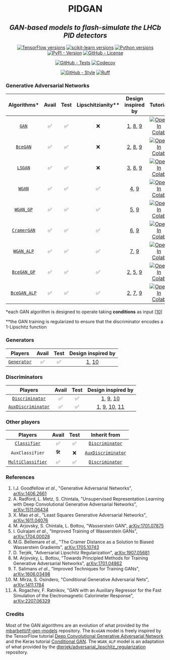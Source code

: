 <!--
<div align="center">
  <img alt="pidgan logo" src="https://raw.githubusercontent.com/mbarbetti/pidgan/main/.github/images/pidgan-logo.png" width="600"/>
</div>
-->

<h1 align="center">PIDGAN</h1>

<h2 align="center">
  <em>GAN-based models to flash-simulate the LHCb PID detectors</em>
</h2>

<p align="center">
  <a href="https://www.tensorflow.org/versions"><img alt="TensorFlow versions" src="https://img.shields.io/badge/tensorflow-2.7–2.14-f57000?style=flat"></a>
  <a href="https://scikit-learn.org/stable/whats_new.html"><img alt="scikit-learn versions" src="https://img.shields.io/badge/sklearn-1.0–1.3-f89939?style=flat"></a>
  <a href="https://www.python.org/downloads"><img alt="Python versions" src="https://img.shields.io/badge/python-3.7–3.11-blue?style=flat"></a>
  <a href="https://pypi.python.org/pypi/pidgan"><img alt="PyPI - Version" src="https://img.shields.io/pypi/v/pidgan"></a>
  <a href="LICENSE"><img alt="GitHub - License" src="https://img.shields.io/github/license/mbarbetti/pidgan"></a>
</p>

<p align="center">
  <a href="https://github.com/mbarbetti/pidgan/actions/workflows/tests.yml"><img alt="GitHub - Tests" src="https://github.com/mbarbetti/pidgan/actions/workflows/tests.yml/badge.svg?branch=main"></a>
  <a href="https://codecov.io/gh/mbarbetti/pidgan"><img alt="Codecov" src="https://codecov.io/gh/mbarbetti/pidgan/branch/main/graph/badge.svg?token=ZLWDgWhnkq"></a>
</p>

<p align="center">
  <a href="https://github.com/mbarbetti/pidgan/actions/workflows/style.yml"><img alt="GitHub - Style" src="https://github.com/mbarbetti/pidgan/actions/workflows/style.yml/badge.svg?branch=main"></a>
  <a href="https://github.com/astral-sh/ruff"><img alt="Ruff" src="https://img.shields.io/endpoint?url=https://raw.githubusercontent.com/astral-sh/ruff/main/assets/badge/v2.json" style="max-width:100%;"></a>
</p>

<!--
[![Docker - Version](https://img.shields.io/docker/v/mbarbetti/pidgan?label=docker)](https://hub.docker.com/r/mbarbetti/pidgan)
-->

### Generative Adversarial Networks

| Algorithms* | Avail | Test | Lipschitzianity** | Design inspired by | Tutorial |
|:-----------:|:-----:|:----:|:-----------------:|:------------------:|:--------:|
| [`GAN`](https://github.com/mbarbetti/pidgan/blob/main/src/pidgan/algorithms/GAN.py) | ✅ | ✅ | ❌ | [1][1], [8][8], [9][9] | [![Open In Colab](https://colab.research.google.com/assets/colab-badge.svg)](https://colab.research.google.com/github/mbarbetti/pidgan-notebooks/blob/main/tutorial-GAN-LHCb_RICH.ipynb) |
| [`BceGAN`](https://github.com/mbarbetti/pidgan/blob/main/src/pidgan/algorithms/BceGAN.py) | ✅ | ✅ | ❌ | [2][2], [8][8], [9][9] | [![Open In Colab](https://colab.research.google.com/assets/colab-badge.svg)](https://colab.research.google.com/github/mbarbetti/pidgan-notebooks/blob/main/tutorial-BceGAN-LHCb_RICH.ipynb) |
| [`LSGAN`](https://github.com/mbarbetti/pidgan/blob/main/src/pidgan/algorithms/LSGAN.py) | ✅ | ✅ | ❌ | [3][3], [8][8], [9][9] | [![Open In Colab](https://colab.research.google.com/assets/colab-badge.svg)](https://colab.research.google.com/github/mbarbetti/pidgan-notebooks/blob/main/tutorial-LSGAN-LHCb_RICH.ipynb) |
| [`WGAN`](https://github.com/mbarbetti/pidgan/blob/main/src/pidgan/algorithms/WGAN.py) | ✅ | ✅ | ✅ | [4][4], [9][9] | [![Open In Colab](https://colab.research.google.com/assets/colab-badge.svg)](https://colab.research.google.com/github/mbarbetti/pidgan-notebooks/blob/main/tutorial-WGAN-LHCb_RICH.ipynb) |
| [`WGAN_GP`](https://github.com/mbarbetti/pidgan/blob/main/src/pidgan/algorithms/WGAN_GP.py) | ✅ | ✅ | ✅ | [5][5], [9][9] | [![Open In Colab](https://colab.research.google.com/assets/colab-badge.svg)](https://colab.research.google.com/github/mbarbetti/pidgan-notebooks/blob/main/tutorial-WGAN_GP-LHCb_RICH.ipynb) |
| [`CramerGAN`](https://github.com/mbarbetti/pidgan/blob/main/src/pidgan/algorithms/CramerGAN.py) | ✅ | ✅ | ✅ | [6][6], [9][9] | [![Open In Colab](https://colab.research.google.com/assets/colab-badge.svg)](https://colab.research.google.com/github/mbarbetti/pidgan-notebooks/blob/main/tutorial-CramerGAN-LHCb_RICH.ipynb) |
| [`WGAN_ALP`](https://github.com/mbarbetti/pidgan/blob/main/src/pidgan/algorithms/WGAN_ALP.py) | ✅ | ✅ | ✅ | [7][7], [9][9] |  [![Open In Colab](https://colab.research.google.com/assets/colab-badge.svg)](https://colab.research.google.com/github/mbarbetti/pidgan-notebooks/blob/main/tutorial-WGAN_ALP-LHCb_RICH.ipynb) |
| [`BceGAN_GP`](https://github.com/mbarbetti/pidgan/blob/main/src/pidgan/algorithms/BceGAN_GP.py) | ✅ | ✅ | ✅ | [2][2], [5][5], [9][9] | [![Open In Colab](https://colab.research.google.com/assets/colab-badge.svg)](https://colab.research.google.com/github/mbarbetti/pidgan-notebooks/blob/main/tutorial-BceGAN_GP-LHCb_RICH.ipynb) |
| [`BceGAN_ALP`](https://github.com/mbarbetti/pidgan/blob/main/src/pidgan/algorithms/BceGAN_ALP.py) | ✅ | ✅ | ✅ | [2][2], [7][7], [9][9] | [![Open In Colab](https://colab.research.google.com/assets/colab-badge.svg)](https://colab.research.google.com/github/mbarbetti/pidgan-notebooks/blob/main/tutorial-BceGAN_ALP-LHCb_RICH.ipynb) |

*each GAN algorithm is designed to operate taking __conditions__ as input [[10][10]]

**the GAN training is regularized to ensure that the discriminator encodes a 1-Lipschitz function

### Generators

| Players | Avail | Test | Design inspired by |
|:-------:|:-----:|:----:|:------------------:|
| [`Generator`](https://github.com/mbarbetti/pidgan/blob/main/src/pidgan/players/generators/Generator.py) | ✅ | ✅ | [1][1], [10][10] |

### Discriminators

| Players | Avail | Test | Design inspired by |
|:-------:|:-----:|:----:|:------------------:|
| [`Discriminator`](https://github.com/mbarbetti/pidgan/blob/main/src/pidgan/players/discriminators/Discriminator.py) | ✅ | ✅ | [1][1], [9][9], [10][10] |
| [`AuxDiscriminator`](https://github.com/mbarbetti/pidgan/blob/main/src/pidgan/players/discriminators/AuxDiscriminator.py) | ✅ | ✅ | [1][1], [9][9], [10][10], [11][11] |

### Other players

| Players | Avail | Test | Inherit from |
|:-------:|:-----:|:----:|:------------:|
| [`Classifier`](https://github.com/mbarbetti/pidgan/blob/main/src/pidgan/players/classifiers/Classifier.py) | ✅ | ✅ | [`Discriminator`](https://github.com/mbarbetti/pidgan/blob/main/src/pidgan/players/discriminators/Discriminator.py) |
| `AuxClassifier` | 🛠️ | ❌ | [`AuxDiscriminator`](https://github.com/mbarbetti/pidgan/blob/main/src/pidgan/players/discriminators/AuxDiscriminator.py) |
| [`MultiClassifier`](https://github.com/mbarbetti/pidgan/blob/main/src/pidgan/players/classifiers/MultiClassifier.py) | ✅ | ✅ | [`Discriminator`](https://github.com/mbarbetti/pidgan/blob/main/src/pidgan/players/discriminators/Discriminator.py) |

### References
1. I.J. Goodfellow _et al._, "Generative Adversarial Networks", [arXiv:1406.2661][1]
2. A. Radford, L. Metz, S. Chintala, "Unsupervised Representation Learning with Deep Convolutional Generative Adversarial Networks", [arXiv:1511.06434][2]
3. X. Mao _et al._, "Least Squares Generative Adversarial Networks", [arXiv:1611.04076][3]
4. M. Arjovsky, S. Chintala, L. Bottou, "Wasserstein GAN", [arXiv:1701.07875][4]
5. I. Gulrajani _et al._, "Improved Training of Wasserstein GANs", [arXiv:1704.00028][5]
6. M.G. Bellemare _et al._, "The Cramer Distance as a Solution to Biased Wasserstein Gradients", [arXiv:1705.10743][6]
7. D. Terjék, "Adversarial Lipschitz Regularization", [arXiv:1907.05681][7]
8. M. Arjovsky, L. Bottou, "Towards Principled Methods for Training Generative Adversarial Networks", [arXiv:1701.04862][8]
9. T. Salimans _et al._, "Improved Techniques for Training GANs", [arXiv:1606.03498][9]
10. M. Mirza, S. Osindero, "Conditional Generative Adversarial Nets", [arXiv:1411.1784][10]
11. A. Rogachev, F. Ratnikov, "GAN with an Auxiliary Regressor for the Fast Simulation of the Electromagnetic Calorimeter Response", [arXiv:2207.06329][11]

[1]: https://arxiv.org/abs/1406.2661
[2]: https://arxiv.org/abs/1511.06434
[3]: https://arxiv.org/abs/1611.04076
[4]: https://arxiv.org/abs/1701.07875
[5]: https://arxiv.org/abs/1704.00028
[6]: https://arxiv.org/abs/1705.10743
[7]: https://arxiv.org/abs/1907.05681
[8]: https://arxiv.org/abs/1701.04862
[9]: https://arxiv.org/abs/1606.03498
[10]: https://arxiv.org/abs/1411.1784
[11]: https://arxiv.org/abs/2207.06329

### Credits
Most of the GAN algorithms are an evolution of what provided by the [mbarbetti/tf-gen-models](https://github.com/mbarbetti/tf-gen-models) repository. The `BceGAN` model is freely inspired by the TensorFlow tutorial [Deep Convolutional Generative Adversarial Network](https://www.tensorflow.org/tutorials/generative/dcgan) and the Keras tutorial [Conditional GAN](https://keras.io/examples/generative/conditional_gan). The `WGAN_ALP` model is an adaptation of what provided by the [dterjek/adversarial_lipschitz_regularization](https://github.com/dterjek/adversarial_lipschitz_regularization) repository.

